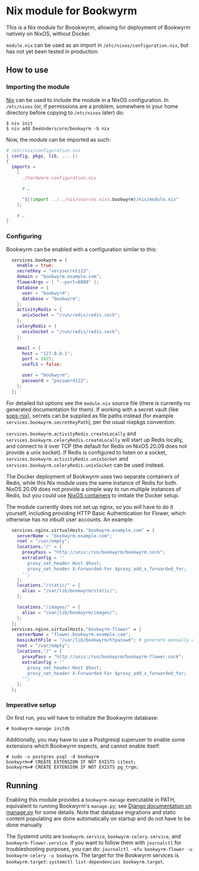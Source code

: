 # Nix module for Bookwyrm

This is a Nix module for Boookwyrm, allowing for deployment of Bookwyrm natively on NixOS, without Docker. 

`module.nix` can be used as an import in `/etc/nixos/configuration.nix`, but has not yet been tested in production. 

## How to use

### Importing the module
[Niv](https://github.com/nmattia/niv) can be used to include the module in a NixOS configuration. In `/etc/nixos` (or, if permissions are a problem, somewhere in your home directory before copying to `/etc/nixos` later) do:

```shellsession
$ niv init
$ niv add DeeUnderscore/bookwyrm -b nix 
```

Now, the module can be imported as such:

```nix
# /etc/nix/configuration.nix
{ config, pkgs, lib, ... }:
{
  imports =
    [ 
      ./hardware-configuration.nix

      # … 

      "${(import ../../nix/sources.nix).bookwyrm}/nix/module.nix"
    ];

    # …
}
```

### Configuring
Bookwyrm can be enabled with a configuration similar to this: 

```nix
  services.bookwyrm = {
    enable = true;
    secretKey = "verysecret123";
    domain = "bookwyrm.example.com";
    flowerArgs = [ "--port=8888" ];
    database = {
      user = "bookwyrm";
      database = "bookwyrm";
    };
    activityRedis = {
      unixSocket = "/run/redis/redis.sock";
    };
    celeryRedis = {
      unixSocket = "/run/redis/redis.sock";
    };

    email = {
      host = "127.0.0.1";
      port = 1025;
      useTLS = false;

      user = "bookwyrm";
      password = "password123";
    };
  };
```

For detailed list options see the `module.nix` source file (there is currently no generated documentation for them). If working with a secret vault (like [sops-nix](https://github.com/Mic92/sops-nix)), secrets can be supplied as file paths instead (for example `services.bookwyrm.secretKeyPath`), per the usual nixpkgs convention. 

`services.bookwyrm.activityRedis.createLocally` and `services.bookwyrm.celeryRedis.createLocally` will start up Redis locally, and connect to it over TCP (the default for Redis on NixOS 20.09 does not provide a unix socket). If Redis is configured to listen on a socket, `services.bookwyrm.activityRedis.unixSocket` and `services.bookwyrm.celeryRedis.unixSocket` can be used instead. 

The Docker deployment of Bookwyrm uses two separate containers of Redis, while this Nix module uses the same instance of Redis for both. NixOS 20.09 does not provide a simple way to run multiple instances of Redis, but you could use [NixOS containers](https://nixos.org/manual/nixos/stable/#ch-containers) to imitate the Docker setup. 

The module currently does not set up nginx, so you will have to do it yourself, including providing HTTP Basic Authentication for Flower, which otherwise has no inbuilt user accounts. An example:

```nix
  services.nginx.virtualHosts."bookwyrm.example.com" = {
    serverName = "bookwyrm.example.com";
    root = "/var/empty";
    locations."/" = {
      proxyPass = "http://unix:/run/bookwyrm/bookwyrm.sock";
      extraConfig = ''
        proxy_set_header Host $host;
        proxy_set_header X-Forwarded-For $proxy_add_x_forwarded_for;
      ''; 
    };
    locations."/static/" = {
      alias = "/var/lib/bookwyrm/static/";
    };

    locations."/images/" = {
      alias = "/var/lib/bookwyrm/images/";
    };
  };
  services.nginx.virtualHosts."bookwyrm-flower" = {
    serverName = "flower.bookwyrm.example.com";
    basicAuthFile = "/var/lib/bookwyrm/htpasswd"; # generate manually with htpasswd from pkgs.apacheHttpd
    root = "/var/empty";
    locations."/" = {
      proxyPass = "http://unix:/run/bookwyrm/bookwyrm-flower.sock";
      extraConfig = ''
        proxy_set_header Host $host;
        proxy_set_header X-Forwarded-For $proxy_add_x_forwarded_for;
      ''; 
    };
  };
```

### Imperative setup

On first run, you will have to initialize the Bookwyrm database: 

```shellsession
# bookwyrm-manage initdb
```

Additionally, you may have to use a Postgresql superuser to enable some extensions which Bookwyrm expects, and cannot enable itself:

```shellsession 
# sudo -u postgres psql -d bookwyrm
bookwyrm=# CREATE EXTENSION IF NOT EXISTS citext;
bookwyrm=# CREATE EXTENSION IF NOT EXISTS pg_trgm;
```

## Running

Enabling this module provides a `bookwyrm-manage` executable in PATH, equivalent to running Bookwyrm's `manage.py`; see [Django documentation on manage.py](https://docs.djangoproject.com/en/3.1/ref/django-admin/) for some details. Note that database migrations and static content populating are done automatically on startup and do not have to be done manually

The Systemd units are `bookwyrm.service`, `bookwyrm-celery.service`, and `bookwyrm-flower.service`. If you want to follow them with `journalctl` for troubleshooting purposes, you can do: `journalctl -efu bookwyrm-flower -u bookwyrm-celery -u bookwyrm`. The target for the Bookwyrm services is `bookwyrm.target`: `systemctl list-dependencies bookwyrm.target`.
